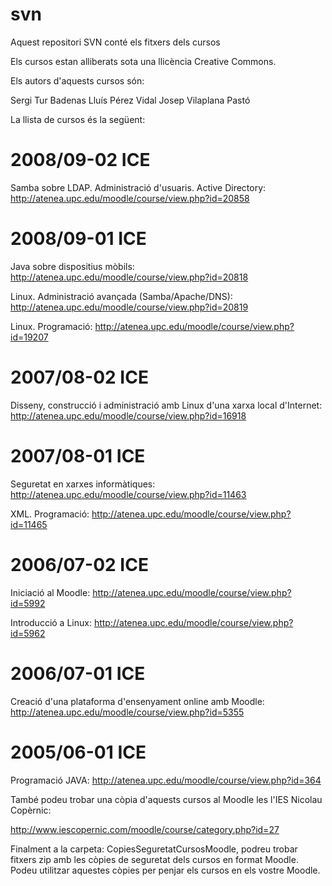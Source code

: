 # svn

Aquest repositori SVN conté els fitxers dels cursos 

Els cursos estan alliberats sota una llicència Creative Commons.

Els autors d'aquests cursos són:

Sergi Tur Badenas
Lluís Pérez Vidal
Josep Vilaplana Pastó

La llista de cursos és la següent:

2008/09-02 ICE
==============
Samba sobre LDAP. Administració d'usuaris. Active Directory:
http://atenea.upc.edu/moodle/course/view.php?id=20858

2008/09-01 ICE
==============
Java sobre dispositius mòbils:
http://atenea.upc.edu/moodle/course/view.php?id=20818

Linux. Administració avançada (Samba/Apache/DNS):
http://atenea.upc.edu/moodle/course/view.php?id=20819

Linux. Programació:
http://atenea.upc.edu/moodle/course/view.php?id=19207

2007/08-02 ICE
==============
Disseny, construcció i administració amb Linux d'una xarxa local d'Internet:
http://atenea.upc.edu/moodle/course/view.php?id=16918

2007/08-01 ICE
==============
Seguretat en xarxes informàtiques:
http://atenea.upc.edu/moodle/course/view.php?id=11463

XML. Programació:
http://atenea.upc.edu/moodle/course/view.php?id=11465

2006/07-02 ICE
==============
Iniciació al Moodle:
http://atenea.upc.edu/moodle/course/view.php?id=5992

Introducció a Linux:
http://atenea.upc.edu/moodle/course/view.php?id=5962

2006/07-01 ICE
==============
Creació d'una plataforma d'ensenyament online amb Moodle:
http://atenea.upc.edu/moodle/course/view.php?id=5355

2005/06-01 ICE
==============
Programació JAVA:
http://atenea.upc.edu/moodle/course/view.php?id=364 

També podeu trobar una còpia d'aquests cursos al Moodle les l'IES Nicolau Copèrnic:

http://www.iescopernic.com/moodle/course/category.php?id=27

Finalment a la carpeta: CopiesSeguretatCursosMoodle, podreu trobar fitxers zip amb les còpies de seguretat dels cursos en format Moodle.
Podeu utilitzar aquestes còpies per penjar els cursos en els vostre Moodle.
